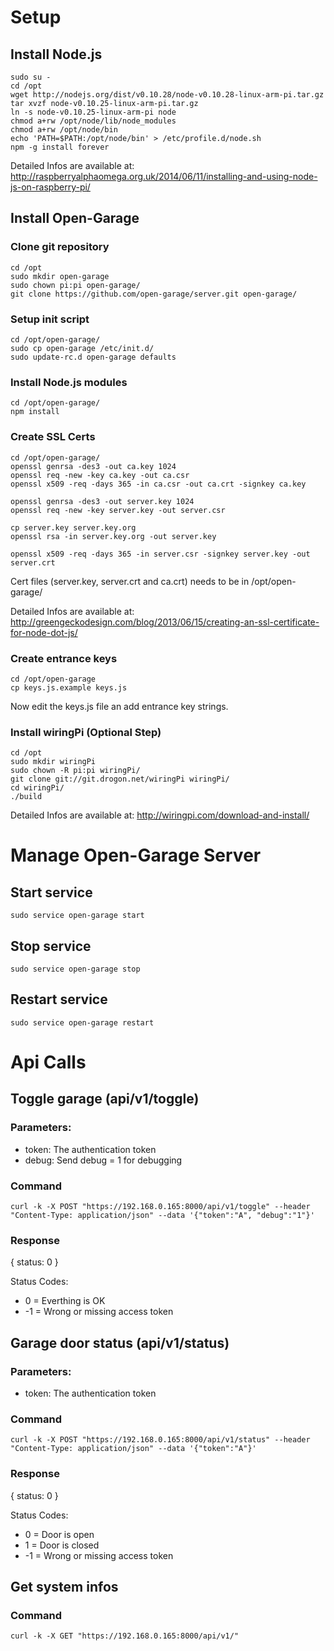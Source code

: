 # Setup
## Install Node.js
```
sudo su -
cd /opt
wget http://nodejs.org/dist/v0.10.28/node-v0.10.28-linux-arm-pi.tar.gz
tar xvzf node-v0.10.25-linux-arm-pi.tar.gz
ln -s node-v0.10.25-linux-arm-pi node
chmod a+rw /opt/node/lib/node_modules
chmod a+rw /opt/node/bin
echo 'PATH=$PATH:/opt/node/bin' > /etc/profile.d/node.sh
npm -g install forever
```

Detailed Infos are available at:
http://raspberryalphaomega.org.uk/2014/06/11/installing-and-using-node-js-on-raspberry-pi/

## Install Open-Garage
### Clone git repository
```
cd /opt
sudo mkdir open-garage
sudo chown pi:pi open-garage/
git clone https://github.com/open-garage/server.git open-garage/
```

### Setup init script
```
cd /opt/open-garage/
sudo cp open-garage /etc/init.d/
sudo update-rc.d open-garage defaults
```

### Install Node.js modules
```
cd /opt/open-garage/
npm install
```

### Create SSL Certs
```
cd /opt/open-garage/
openssl genrsa -des3 -out ca.key 1024
openssl req -new -key ca.key -out ca.csr
openssl x509 -req -days 365 -in ca.csr -out ca.crt -signkey ca.key

openssl genrsa -des3 -out server.key 1024
openssl req -new -key server.key -out server.csr

cp server.key server.key.org
openssl rsa -in server.key.org -out server.key

openssl x509 -req -days 365 -in server.csr -signkey server.key -out server.crt
```

Cert files (server.key, server.crt and ca.crt) needs to be in /opt/open-garage/

Detailed Infos are available at:
http://greengeckodesign.com/blog/2013/06/15/creating-an-ssl-certificate-for-node-dot-js/

### Create entrance keys
```
cd /opt/open-garage
cp keys.js.example keys.js
```

Now edit the keys.js file an add entrance key strings.

### Install wiringPi (Optional Step)
```
cd /opt
sudo mkdir wiringPi
sudo chown -R pi:pi wiringPi/
git clone git://git.drogon.net/wiringPi wiringPi/
cd wiringPi/
./build
```

Detailed Infos are available at:
http://wiringpi.com/download-and-install/ 

# Manage Open-Garage Server
## Start service
```
sudo service open-garage start
```

## Stop service
```
sudo service open-garage stop
```

## Restart service
```
sudo service open-garage restart
```

# Api Calls
## Toggle garage (api/v1/toggle)
### Parameters:
* token: The authentication token
* debug: Send debug = 1 for debugging

### Command
```
curl -k -X POST "https://192.168.0.165:8000/api/v1/toggle" --header "Content-Type: application/json" --data '{"token":"A", "debug":"1"}'
```

### Response
{ status: 0 }

Status Codes:
* 0  = Everthing is OK
* -1 = Wrong or missing access token

## Garage door status (api/v1/status)
### Parameters:
* token: The authentication token

### Command
```
curl -k -X POST "https://192.168.0.165:8000/api/v1/status" --header "Content-Type: application/json" --data '{"token":"A"}'
```

### Response
{ status: 0 }

Status Codes:
* 0  = Door is open
* 1  = Door is closed
* -1 = Wrong or missing access token

## Get system infos
### Command
```
curl -k -X GET "https://192.168.0.165:8000/api/v1/"
```